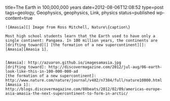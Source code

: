 title=The Earth in 100,000,000 years
date=2012-08-06T12:08:52
type=post
tags=geology, Geophysics, geophysics, Link, physics
status=published
wp-content=true
~~~~~~
![Amasia][] Image from Ross Mitchell, Nature\{caption\}

Most high school students learn that the Earth used to have only a single continent: Pangaea. In 100 million years, the continents are [drifting toward][] [the formation of a new supercontinent][]: [Amasia][Amasia 1].


[Amasia]: http://azuaron.github.io/imagesamasia.jpg
[drifting toward]: http://discovermagazine.com/2012/jul-aug/06-earth-look-like-this-in-100-000-000-ad
[the formation of a new supercontinent]: http://www.nature.com/nature/journal/v482/n7384/full/nature10800.html
[Amasia 1]: http://blogs.discovermagazine.com/80beats/2012/02/09/americas-europe-asia-amasia-the-next-supercontinent-to-form-in-arctic/
